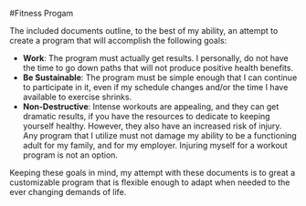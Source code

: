 #Fitness Progam

The included documents outline, to the best of my ability, an attempt to create a program that will accomplish the following goals:
- **Work**: The program must actually get results. I personally, do not have the time to go down paths that will not produce positive health benefits.
- **Be Sustainable**: The program must be simple enough that I can continue to participate in it, even if my schedule changes and/or the time I have available to exercise shrinks. 
- **Non-Destructive**: Intense workouts are appealing, and they can get dramatic results, if you have the resources to dedicate to keeping yourself healthy. However, they also have an increased risk of injury. Any program that I utilize must not damage my ability to be a functioning adult for my family, and for my employer. Injuring myself for a workout program is not an option. 

Keeping these goals in mind, my attempt with these documents is to great a customizable program that is flexible enough to adapt when needed to the ever changing demands of life. 

